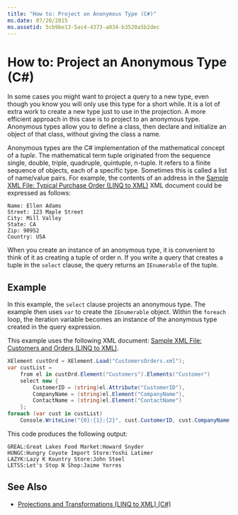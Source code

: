 ```yaml
---
title: "How to: Project an Anonymous Type (C#)"
ms.date: 07/20/2015
ms.assetid: 5cb9be13-5ac4-4373-a034-b3520a5b2dec
---
```

# How to: Project an Anonymous Type (C#)
In some cases you might want to project a query to a new type, even though you know you will only use this type for a short while. It is a lot of extra work to create a new type just to use in the projection. A more efficient approach in this case is to project to an anonymous type. Anonymous types allow you to define a class, then declare and initialize an object of that class, without giving the class a name.  
  
 Anonymous types are the C# implementation of the mathematical concept of a *tuple*. The mathematical term tuple originated from the sequence single, double, triple, quadruple, quintuple, n-tuple. It refers to a finite sequence of objects, each of a specific type. Sometimes this is called a list of name/value pairs. For example, the contents of an address in the [Sample XML File: Typical Purchase Order (LINQ to XML)](../../../../csharp/programming-guide/concepts/linq/sample-xml-file-typical-purchase-order-linq-to-xml-1.md) XML document could be expressed as follows:  
  
```  
Name: Ellen Adams  
Street: 123 Maple Street  
City: Mill Valley  
State: CA  
Zip: 90952  
Country: USA  
```  
  
 When you create an instance of an anonymous type, it is convenient to think of it as creating a tuple of order n. If you write a query that creates a tuple in the `select` clause, the query returns an `IEnumerable` of the tuple.  
  
## Example  
 In this example, the `select` clause projects an anonymous type. The example then uses `var` to create the `IEnumerable` object. Within the `foreach` loop, the iteration variable becomes an instance of the anonymous type created in the query expression.  
  
 This example uses the following XML document: [Sample XML File: Customers and Orders (LINQ to XML)](../../../../csharp/programming-guide/concepts/linq/sample-xml-file-customers-and-orders-linq-to-xml-2.md).  
  
```csharp  
XElement custOrd = XElement.Load("CustomersOrders.xml");  
var custList =  
    from el in custOrd.Element("Customers").Elements("Customer")  
    select new {  
        CustomerID = (string)el.Attribute("CustomerID"),  
        CompanyName = (string)el.Element("CompanyName"),  
        ContactName = (string)el.Element("ContactName")  
    };  
foreach (var cust in custList)  
    Console.WriteLine("{0}:{1}:{2}", cust.CustomerID, cust.CompanyName, cust.ContactName);  
```  
  
 This code produces the following output:  
  
```  
GREAL:Great Lakes Food Market:Howard Snyder  
HUNGC:Hungry Coyote Import Store:Yoshi Latimer  
LAZYK:Lazy K Kountry Store:John Steel  
LETSS:Let's Stop N Shop:Jaime Yorres  
```  
  
## See Also

- [Projections and Transformations (LINQ to XML) (C#)](../../../../csharp/programming-guide/concepts/linq/projections-and-transformations-linq-to-xml.md)
